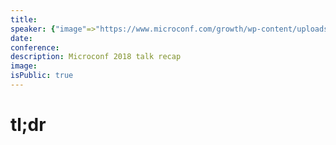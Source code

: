 ```yaml
---
title:
speaker: {"image"=>"https://www.microconf.com/growth/wp-content/uploads/sites/4/2018/01/Lianna-Patch-262x272.jpeg", "name"=>"Lianna Patch", "title"=>"Owner, Punchline Conversion Copywriter", "bioUrl"=>"https://www.microconf.com/growth/speakers/lianna-patch/", "twitter"=>"", "website"=>""}
date:
conference:
description: Microconf 2018 talk recap
image:
isPublic: true
---
```


# tl;dr
